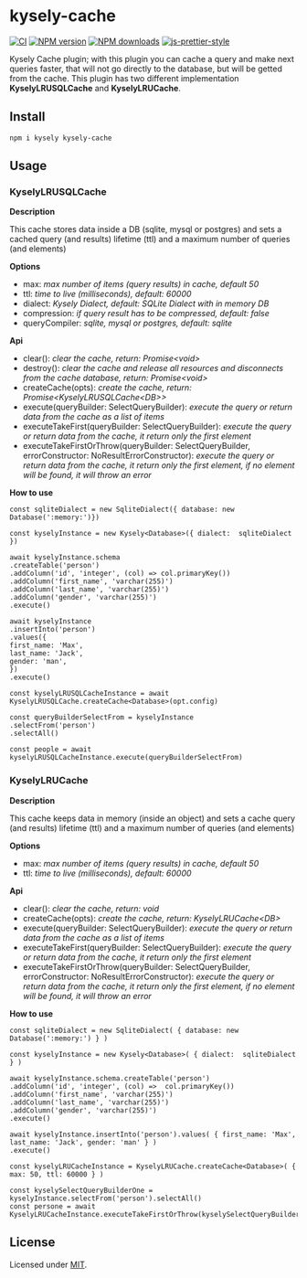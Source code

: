 
# kysely-cache

[![CI](https://github.com/alenap93/kysely-cache/actions/workflows/ci.yml/badge.svg)](https://github.com/alenap93/kysely-cache/actions/workflows/ci.yml)
[![NPM version](https://img.shields.io/npm/v/kysely-cache.svg?style=flat)](https://www.npmjs.com/package/kysely-cache)
[![NPM downloads](https://img.shields.io/npm/dm/kysely-cache.svg?style=flat)](https://www.npmjs.com/package/kysely-cache)
[![js-prettier-style](https://img.shields.io/badge/code%20style-prettier-brightgreen.svg?style=flat)](https://prettier.io/)

Kysely Cache plugin; with this plugin you can cache a query and make next queries faster, that will not go directly to the database, but will be getted from the cache.
This plugin has two different implementation **KyselyLRUSQLCache** and **KyselyLRUCache**.

## Install

```
npm i kysely kysely-cache
```

## Usage

### KyselyLRUSQLCache

**Description**

This cache stores data inside a DB (sqlite, mysql or postgres) and sets a cached query (and results) lifetime (ttl) and a maximum number of queries (and elements)

**Options**

- max:  *max number of items (query results) in cache, default 50*
- ttl:  *time to live (milliseconds), default: 60000*
- dialect:  *Kysely Dialect, default: SQLite Dialect with in memory DB*
- compression:  *if query result has to be compressed, default: false*
- queryCompiler:  *sqlite, mysql or postgres, default: sqlite*

**Api**

- clear(): *clear the cache, return: Promise\<void\>*
- destroy(): *clear the cache and release all resources and disconnects from the cache database, return: Promise\<void\>*
- createCache(opts): *create the cache, return: Promise\<KyselyLRUSQLCache\<DB\>\>*
- execute(queryBuilder: SelectQueryBuilder): *execute the query or return data from the cache as a list of items*
- executeTakeFirst(queryBuilder: SelectQueryBuilder): *execute the query or return data from the cache, it return only the first element*
- executeTakeFirstOrThrow(queryBuilder: SelectQueryBuilder, errorConstructor:  NoResultErrorConstructor): *execute the query or return data from the cache, it return only the first element, if no element will be found, it will throw an error*

**How to use**

    const sqliteDialect = new SqliteDialect({ database: new Database(':memory:')})
    
    const kyselyInstance = new Kysely<Database>({ dialect:  sqliteDialect })
    
    await kyselyInstance.schema
    .createTable('person')
    .addColumn('id', 'integer', (col) => col.primaryKey())
    .addColumn('first_name', 'varchar(255)')
    .addColumn('last_name', 'varchar(255)')
    .addColumn('gender', 'varchar(255)')
    .execute()
    
    await kyselyInstance
    .insertInto('person')
    .values({
    first_name: 'Max',
    last_name: 'Jack',
    gender: 'man',
    })
    .execute()
    
    const kyselyLRUSQLCacheInstance = await KyselyLRUSQLCache.createCache<Database>(opt.config)
    
    const queryBuilderSelectFrom = kyselyInstance
    .selectFrom('person')
    .selectAll()
    
    const people = await kyselyLRUSQLCacheInstance.execute(queryBuilderSelectFrom)

### KyselyLRUCache

**Description**

This cache keeps data in memory (inside an object) and sets a cache query (and results) lifetime (ttl) and a maximum number of queries (and elements)

**Options**

- max:  *max number of items (query results) in cache, default 50*
- ttl:  *time to live (milliseconds), default: 60000*

**Api**

- clear(): *clear the cache, return: void*
- createCache(opts): *create the cache, return: KyselyLRUCache\<DB\>*
- execute(queryBuilder: SelectQueryBuilder): *execute the query or return data from the cache as a list of items*
- executeTakeFirst(queryBuilder: SelectQueryBuilder): *execute the query or return data from the cache, it return only the first element*
- executeTakeFirstOrThrow(queryBuilder: SelectQueryBuilder, errorConstructor:  NoResultErrorConstructor): *execute the query or return data from the cache, it return only the first element, if no element will be found, it will throw an error*

**How to use**

    const sqliteDialect = new SqliteDialect( { database: new  Database(':memory:') } )
    
    const kyselyInstance = new Kysely<Database>( { dialect:  sqliteDialect } )
    
    await kyselyInstance.schema.createTable('person')
    .addColumn('id', 'integer', (col) =>  col.primaryKey())
    .addColumn('first_name', 'varchar(255)')
    .addColumn('last_name', 'varchar(255)')
    .addColumn('gender', 'varchar(255)')
    .execute()
    
    await kyselyInstance.insertInto('person').values( { first_name: 'Max', last_name: 'Jack', gender: 'man' } )
    .execute()
    
    const kyselyLRUCacheInstance = KyselyLRUCache.createCache<Database>( { max: 50, ttl: 60000 } )
    
    const kyselySelectQueryBuilderOne = kyselyInstance.selectFrom('person').selectAll()
    const persone = await KyselyLRUCacheInstance.executeTakeFirstOrThrow(kyselySelectQueryBuilderOne)


## License

Licensed under [MIT](./LICENSE).
